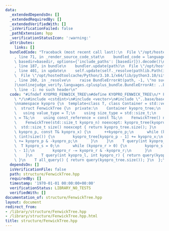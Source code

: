 ```yaml
---
data:
  _extendedDependsOn: []
  _extendedRequiredBy: []
  _extendedVerifiedWith: []
  _isVerificationFailed: false
  _pathExtension: hpp
  _verificationStatusIcon: ':warning:'
  attributes:
    links: []
  bundledCode: "Traceback (most recent call last):\n  File \"/opt/hostedtoolcache/Python/3.10.1/x64/lib/python3.10/site-packages/onlinejudge_verify/documentation/build.py\"\
    , line 71, in _render_source_code_stat\n    bundled_code = language.bundle(stat.path,\
    \ basedir=basedir, options={'include_paths': [basedir]}).decode()\n  File \"/opt/hostedtoolcache/Python/3.10.1/x64/lib/python3.10/site-packages/onlinejudge_verify/languages/cplusplus.py\"\
    , line 187, in bundle\n    bundler.update(path)\n  File \"/opt/hostedtoolcache/Python/3.10.1/x64/lib/python3.10/site-packages/onlinejudge_verify/languages/cplusplus_bundle.py\"\
    , line 401, in update\n    self.update(self._resolve(pathlib.Path(included), included_from=path))\n\
    \  File \"/opt/hostedtoolcache/Python/3.10.1/x64/lib/python3.10/site-packages/onlinejudge_verify/languages/cplusplus_bundle.py\"\
    , line 260, in _resolve\n    raise BundleErrorAt(path, -1, \"no such header\"\
    )\nonlinejudge_verify.languages.cplusplus_bundle.BundleErrorAt: ..base/base_int.hpp:\
    \ line -1: no such header\n"
  code: "#ifndef KYOPRO_FENWICK_TREE\n#define KYOPRO_FENWICK_TREE\n/* FenwickTree\
    \ */\n#include <cstdint>\n#include <vector>\n#include \"..base/base_int.hpp\"\n\
    \nnamespace kyopro {\n  template<class T, class Container = std::vector<T>>\n\
    \  struct FenwickTree {\n  private:\n    Container kyopro_tree;\n  public:\n \
    \   using value_type = T;\n    using size_type = std::size_t;\n    using reference\
    \ = T&;\n    using const_reference = const T&;\n    FenwickTree() noexcept = default;\n\
    \    FenwickTree(std::size_t kyopro_n) noexcept: kyopro_tree(kyopro_n) {}\n  \
    \  std::size_t size() noexcept { return kyopro_tree.size(); }\n    void add(int\
    \ kyopro_p, const T& kyopro_x) {\n      ++kyopro_p;\n      while (kyopro_p <=\
    \ (int)size()) {\n        kyopro_tree[kyopro_p - 1] += kyopro_x;\n        kyopro_p\
    \ += kyopro_p & -kyopro_p;\n      }\n    }\n    T query(int kyopro_r) {\n    \
    \  T kyopro_s = 0;\n      while (kyopro_r > 0) {\n        kyopro_s += kyopro_tree[kyopro_r\
    \ - 1];\n        kyopro_r -= kyopro_r & -kyopro_r;\n      }\n      return kyopro_s;\n\
    \    }\n    T query(int kyopro_l, int kyopro_r) { return query(kyopro_r) - query(kyopro_l);\
    \ }\n    T all_query() { return query(kyopro_tree.size()); }\n  };\n}\n#endif\n"
  dependsOn: []
  isVerificationFile: false
  path: structure/FenwickTree.hpp
  requiredBy: []
  timestamp: '1970-01-01 00:00:00+00:00'
  verificationStatus: LIBRARY_NO_TESTS
  verifiedWith: []
documentation_of: structure/FenwickTree.hpp
layout: document
redirect_from:
- /library/structure/FenwickTree.hpp
- /library/structure/FenwickTree.hpp.html
title: structure/FenwickTree.hpp
---
```

